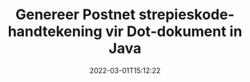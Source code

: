 ---
############################# Static ############################
layout: "auto-gen-signature"
date: 2022-03-01T15:12:22
draft: false
operation: Sign
signaturetype: Barcode
codetype: Postnet
fileformat: Dot
productName: Java
lang: af
productCode: java
otherformats: pdf doc docx docm dot dotm dotx odt ott rtf xls xlsx xlsm xlsb csv ods ots xltx xltm ppt pptx pps ppsx odp otp potx potm pptm ppsm png jpg bmp gif tiff svg webp wmf
breadcrumb: Put  Barcode signature on Dot for Java

############################# Head ############################
head_title: "eSign {{Lêerformaat}}-dokument met Postnet Strepiekode in Java"
head_description: "Skep Postnet Strepiekode Handtekening en plaas dit op Dot dokument met Java deur 'n paar reëls kode te gebruik. Gebruik die GroupDocs Document Signature API vir die ondertekening van verskeie lêerformate."

############################# Header ############################
title: "Genereer Postnet strepieskode-handtekening vir Dot-dokument in Java"
description: "eTeken jou {{Lêerformaat}} besigheidsdokumente met Postnet Streepkode. Genereer strepieskode-handtekening vinnig en maklik met 'n paar reëls kode om ondertekenopsies op te stel."
bg_image: "https://cms.admin.containerize.com/templates/aspose/App_Themes/V3/images/bg/header1.png"
bg_overlay: false
button:
    enable: true

############################# SubMenu ############################
submenu:
    enable: true

    left:
        img_alt: "GroupDocs.Signature for Java"
        image: "https://cms.admin.containerize.com/templates/groupdocs/images/product-logos/90x90-noborder/groupdocs-signature-java.png"
        product: "GroupDocs.Signature"
        platform: "Java"



############################# About ############################
about:
    enable: true
    title: "Oor GroupDocs.Signature for Java Barcode Signatures API."
    content: |
        [GroupDocs.Signature for Java](https://products.groupdocs.com/signature/java/) is 'n vinnige en maklike API om digitale dokumente te bestuur wat e-ondertekening gebruik deur strepieskodetipes soos UPCA, UPCE, EAN13, EAN14, Code39, Code39Extended, Code128, Codabar, Postnet, ISBN , ITF14 en vele ander. Kliënte kan maklik strepieskodes skep wat vereiste teks verskaf en dit op PDF, Microsoft Office Words-dokumente, Microsoft Office Excel-werkboeke, MS PowerPoint-aanbiedings, Adobe Photoshop-lêers en verskeie beeldformate plaas. Strepiekodes wat in dokumente geplaas word, kan ook opgedateer, deursoek, geverifieer, uitgevee of voorbeskou word. Boonop word die aanpassing van strepieskodes ondersteun.
    

############################# Steps ############################
steps:
    enable: true
    title_left: "Stappe om {{Lêerformaat}} met Barcode in Java te onderteken"
    content_left: |
        [GroupDocs.Signature for Java](https://products.groupdocs.com/signature/java/) bied die vermoë om {{Lêerformaat}} dokumente met Barcode handtekeninge vinnig en maklik te onderteken.
        
        * Skep 'n instansie van Signature-klas wat Dot-lêer verskaf wat veronderstel is om te onderteken as pad of geheuestroom
        * Instansieer SignOptions-klas en stel alle verlangde data in.
        * Roep die Signature.Sign()-metode deur die uitvoer Dot-lêer of geheuestroom deur te gee

    title_right: " Stelselvereistes"
    content_right: |
        GroupDocs.Signature for Java word op alle groot platforms en bedryfstelsels ondersteun. Voordat u die kode hieronder uitvoer, maak asseblief seker dat u die volgende voorvereistes op u stelsel geïnstalleer het.

        * Bedryfstelsels: Microsoft Windows, Linux, MacOS
        * Ontwikkelingsomgewings: NetBeans, Intellij IDEA, Eclipse, etc.
        * Java runtime: J2SE 6.0 and above
        * Kry die nuutste GroupDocs.Signature for Java van [Maven](https://repository.groupdocs.com/webapp/#/artifacts/browse/tree/General/repo/com/groupdocs/groupdocs-signature)
         
    code: |
        ```java    
                
        // Set up input Dot file
        String filePath = "input.dot";
        // Set up output file
        String outputFilePath = "output.dot";

        // Instantiate Signature for input file
        Signature signature = new Signature(filePath);

        // create barcode option with predefined barcode text
        BarcodeSignOptions options = new BarcodeSignOptions("John Smith");

        // setup Barcode encoding type
        options.setEncodeType(BarcodeTypes.Postnet);

        // set signature position
        options.setLeft(50);
        options.setTop(50);
        options.setWidth(200);
        options.setHeight(50);

        // sign Dot document
        SignResult result = signature.sign(outputFilePath, options);

        ```

############################# Demos ############################
demos:
    enable: true
    title: "Teken {{Lêerformaat}} dokumente met Barcode Regstreekse Demo"
    content: |
       Teken nou die Dot-lêer met verskeie handtekeninge deur die [GroupDocs.Signature App](https://products.groupdocs.app/signature/family) webwerf te besoek. Gratis aanlyn demo wag vir jou.

        
############################# About Formats ############################
about_formats:
    enable: true
    format:
        # format loop
        - icon: "fas fa-barcode"
          title: "About Postnet Barcode"
          content: |
            POSTNET (Postal Numeric Encoding Technique) is 'n strepieskode-simbool wat deur die Verenigde State se posdiens gebruik word om te help om pos te stuur.
          characterset: |
             Numeriese syfers (0-9).
          textcapacity: |
             Tot 11 karakters.
          image: |
             iVBORw0KGgoAAAANSUhEUgAAACcAAAAjCAYAAAAXMhMjAAAAAXNSR0IArs4c6QAAAARnQU1BAACxjwv8YQUAAAAJcEhZcwAADsMAAA7DAcdvqGQAAACeSURBVFhH7c7BCkMxEELR/P9Pp1LoRrCXpi4Cbw5kIRKZtS82x52a407Ncae+HrfWer8Pyr+i/3NcQv/nuIT+z3EJ/X/Ocf9mlxuhsXZ2uREaa2eXG6Gxdna5ERprZ5cbobF2drkRGmtnlxuhsXZ2uREaa2eXG6Gxdna5ERprZ5cbobF2drkRGmtnlxuhsXZ2ubnAHHdqjjt18XF7vwDevzbHqsQWPwAAAABJRU5ErkJggg==

          link: ""

############################# More Formats ############################
more_formats:
    enable: true
    title: "Ander ondersteunde Barcode handtekeninge vir Java"
    content: |
        "Jy kan ook {{Lêerformaat}} met ander handtekeningtipes onderteken. Sien asseblief die lys hieronder."
    format: 
        
       
back_to_top:
    enable: true
---